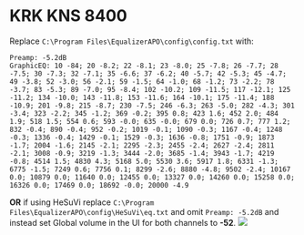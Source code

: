 # KRK KNS 8400
Replace `C:\Program Files\EqualizerAPO\config\config.txt` with:
```
Preamp: -5.2dB
GraphicEQ: 10 -84; 20 -8.2; 22 -8.1; 23 -8.0; 25 -7.8; 26 -7.7; 28 -7.5; 30 -7.3; 32 -7.1; 35 -6.6; 37 -6.2; 40 -5.7; 42 -5.3; 45 -4.7; 49 -3.8; 52 -3.0; 56 -2.1; 59 -1.5; 64 -1.0; 68 -1.2; 73 -2.2; 78 -3.7; 83 -5.3; 89 -7.0; 95 -8.4; 102 -10.2; 109 -11.5; 117 -12.1; 125 -11.2; 134 -10.0; 143 -11.8; 153 -11.6; 164 -10.1; 175 -11.4; 188 -10.9; 201 -9.8; 215 -8.7; 230 -7.5; 246 -6.3; 263 -5.0; 282 -4.3; 301 -3.4; 323 -2.2; 345 -1.2; 369 -0.2; 395 0.8; 423 1.6; 452 2.0; 484 1.9; 518 1.5; 554 0.6; 593 -0.0; 635 -0.0; 679 0.0; 726 0.7; 777 1.2; 832 -0.4; 890 -0.4; 952 -0.2; 1019 -0.1; 1090 -0.3; 1167 -0.4; 1248 -0.3; 1336 -0.4; 1429 -0.1; 1529 -0.3; 1636 -0.8; 1751 -0.9; 1873 -1.7; 2004 -1.6; 2145 -2.1; 2295 -2.3; 2455 -2.4; 2627 -2.4; 2811 -2.1; 3008 -0.9; 3219 -1.3; 3444 -2.0; 3685 -1.4; 3943 -1.7; 4219 -0.8; 4514 1.5; 4830 4.3; 5168 5.0; 5530 3.6; 5917 1.8; 6331 -1.3; 6775 -1.5; 7249 0.6; 7756 0.1; 8299 -2.6; 8880 -4.8; 9502 -2.4; 10167 0.0; 10879 0.0; 11640 0.0; 12455 0.0; 13327 0.0; 14260 0.0; 15258 0.0; 16326 0.0; 17469 0.0; 18692 -0.0; 20000 -4.9
```
**OR** if using HeSuVi replace `C:\Program Files\EqualizerAPO\config\HeSuVi\eq.txt` and omit `Preamp: -5.2dB` and instead set Global volume in the UI for both channels to **-52**.
![](https://raw.githubusercontent.com/jaakkopasanen/AutoEq/master/results/Headphone.com/headphoncecom/onear/KRK%20KNS%208400/KRK%20KNS%208400.png)